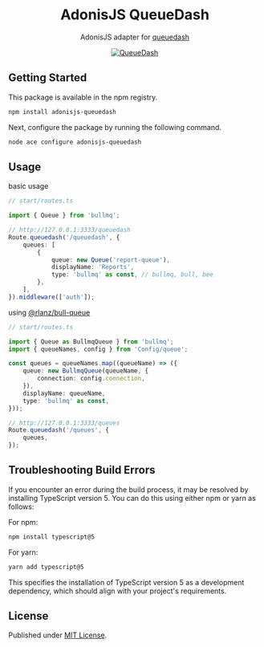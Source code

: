 <div align="center">
  <h1><b>AdonisJS QueueDash</b></h1>

AdonisJS adapter for [queuedash](https://github.com/alexbudure/queuedash)

</div>

<p align="center">
  <a href="https://www.queuedash.com" target="_blank" rel="noopener">
    <img src="https://res.cloudinary.com/driverseat/image/upload/v1677406730/queuedash/queuedash-social.png" alt="QueueDash">
  </a>
</p>

## Getting Started

This package is available in the npm registry.

```bash
npm install adonisjs-queuedash
```

Next, configure the package by running the following command.

```bash
node ace configure adonisjs-queuedash
```

## Usage

basic usage

```ts
// start/routes.ts

import { Queue } from 'bullmq';

// http://127.0.0.1:3333/queuedash
Route.queuedash('/queuedash', {
	queues: [
		{
			queue: new Queue('report-queue'),
			displayName: 'Reports',
			type: 'bullmq' as const, // bullmq, bull, bee
		},
	],
}).middleware(['auth']);
```

using [@rlanz/bull-queue](https://github.com/RomainLanz/adonis-bull-queue)

```ts
// start/routes.ts

import { Queue as BullmqQueue } from 'bullmq';
import { queueNames, config } from 'Config/queue';

const queues = queueNames.map((queueName) => ({
	queue: new BullmqQueue(queueName, {
		connection: config.connection,
	}),
	displayName: queueName,
	type: 'bullmq' as const,
}));

// http://127.0.0.1:3333/queues
Route.queuedash('/queues', {
	queues,
});
```
## Troubleshooting Build Errors

If you encounter an error during the build process, it may be resolved by installing TypeScript version 5. You can do this using either npm or yarn as follows:

For npm:

```bash
npm install typescript@5
```

For yarn:

```bash
yarn add typescript@5
```

This specifies the installation of TypeScript version 5 as a development dependency, which should align with your project's requirements.

## License

Published under [MIT License](./LICENSE.md).